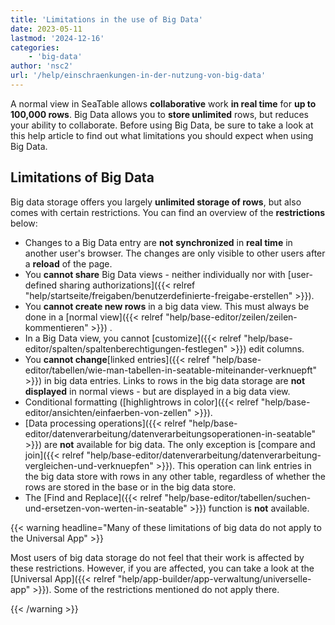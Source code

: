 ```yaml
---
title: 'Limitations in the use of Big Data'
date: 2023-05-11
lastmod: '2024-12-16'
categories:
    - 'big-data'
author: 'nsc2'
url: '/help/einschraenkungen-in-der-nutzung-von-big-data'
---
```


A normal view in SeaTable allows **collaborative** work **in real time** for **up to 100,000 rows**. Big Data allows you to **store unlimited** rows, but reduces your ability to collaborate. Before using Big Data, be sure to take a look at this help article to find out what limitations you should expect when using Big Data.

## Limitations of Big Data

Big data storage offers you largely **unlimited storage of rows**, but also comes with certain restrictions. You can find an overview of the **restrictions** below:

- Changes to a Big Data entry are **not** **synchronized** in **real time** in another user's browser. The changes are only visible to other users after a **reload** of the page.
- You **cannot share** Big Data views - neither individually nor with [user-defined sharing authorizations]({{< relref "help/startseite/freigaben/benutzerdefinierte-freigabe-erstellen" >}}).
- You **cannot create new rows** in a big data view. This must always be done in a [normal view]({{< relref "help/base-editor/zeilen/zeilen-kommentieren" >}}) .
- In a Big Data view, you cannot [customize]({{< relref "help/base-editor/spalten/spaltenberechtigungen-festlegen" >}}) edit columns.
- You **cannot change**[linked entries]({{< relref "help/base-editor/tabellen/wie-man-tabellen-in-seatable-miteinander-verknuepft" >}}) in big data entries. Links to rows in the big data storage are **not displayed** in normal views - but are displayed in a big data view.
- Conditional formatting ([highlightrows in color]({{< relref "help/base-editor/ansichten/einfaerben-von-zellen" >}}).
- [Data processing operations]({{< relref "help/base-editor/datenverarbeitung/datenverarbeitungsoperationen-in-seatable" >}}) are **not** available for big data. The only exception is [compare and join]({{< relref "help/base-editor/datenverarbeitung/datenverarbeitung-vergleichen-und-verknuepfen" >}}). This operation can link entries in the big data store with rows in any other table, regardless of whether the rows are stored in the base or in the big data store.
- The [Find and Replace]({{< relref "help/base-editor/tabellen/suchen-und-ersetzen-von-werten-in-seatable" >}}) function is **not** available.

{{< warning  headline="Many of these limitations of big data do not apply to the Universal App" >}}

Most users of big data storage do not feel that their work is affected by these restrictions. However, if you are affected, you can take a look at the [Universal App]({{< relref "help/app-builder/app-verwaltung/universelle-app" >}}). Some of the restrictions mentioned do not apply there.

{{< /warning >}}
